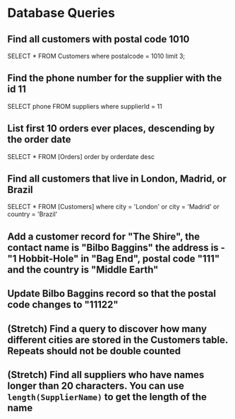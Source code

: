 # Database Queries

## Find all customers with postal code 1010

SELECT * FROM Customers
where postalcode = 1010
limit 3;

## Find the phone number for the supplier with the id 11

SELECT phone FROM suppliers
where supplierId = 11

## List first 10 orders ever places, descending by the order date

SELECT * FROM [Orders]
order by orderdate desc

## Find all customers that live in London, Madrid, or Brazil

SELECT * FROM [Customers]
where city = 'London' or city = 'Madrid' or country = 'Brazil'

## Add a customer record for "The Shire", the contact name is "Bilbo Baggins" the address is -"1 Hobbit-Hole" in "Bag End", postal code "111" and the country is "Middle Earth"

## Update Bilbo Baggins record so that the postal code changes to "11122"

## (Stretch) Find a query to discover how many different cities are stored in the Customers table. Repeats should not be double counted

## (Stretch) Find all suppliers who have names longer than 20 characters. You can use `length(SupplierName)` to get the length of the name
